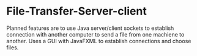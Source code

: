 # File-Transfer-Server-client
Planned features are to use Java server/client sockets to establish connection with another computer to send a file from one machiene to another. Uses a GUI with JavaFXML to establish connections and choose files.
